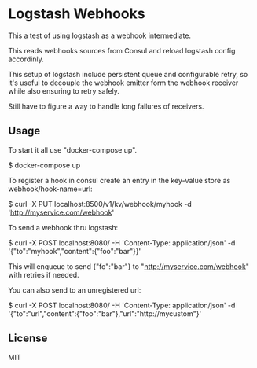 # Logstash Webhooks

This a test of using logstash as a webhook intermediate.

This reads webhooks sources from Consul and reload logstash config accordinly.

This setup of logstash include persistent queue and configurable retry, so it's useful to decouple the webhook emitter form the webhook receiver while also ensuring to retry safely.

Still have to figure a way to handle long failures of receivers.

## Usage

To start it all use "docker-compose up".
  
  $ docker-compose up

To register a hook in consul create an entry in the key-value store as  webhook/hook-name=url:

  $ curl -X PUT localhost:8500/v1/kv/webhook/myhook -d 'http://myservice.com/webhook'

To send a webhook thru logstash:

  $ curl -X POST localhost:8080/ -H 'Content-Type: application/json' -d '{"to":"myhook","content":{"foo":"bar"}}'

This will enqueue to send {"fo":"bar"} to "http://myservice.com/webhook" with retries if needed.

You can also send to an unregistered url:

  $ curl -X POST localhost:8080/ -H 'Content-Type: application/json' -d '{"to":"url","content":{"foo":"bar"},"url":"http://mycustom"}'

## License

MIT

